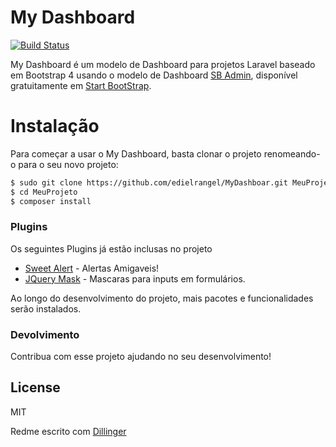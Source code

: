 # My Dashboard

[![Build Status](https://travis-ci.com/edielrangel/MyDashboar.svg?branch=gh-pages)](https://travis-ci.com/edielrangel/MyDashboar)

My Dashboard é um modelo de Dashboard para projetos Laravel baseado em Bootstrap 4 usando o modelo de Dashboard [SB Admin](https://startbootstrap.com/template/sb-admin), disponível gratuitamente em [Start BootStrap](https://startbootstrap.com/).


# Instalação

Para começar a usar o My Dashboard, basta clonar o projeto renomeando-o para o seu novo projeto:

```sh 
$ sudo git clone https://github.com/edielrangel/MyDashboar.git MeuProjeto
$ cd MeuProjeto
$ composer install
```

### Plugins

Os seguintes Plugins já estão inclusas no projeto

* [Sweet Alert](https://sweetalert2.github.io/) - Alertas Amigaveis!
* [JQuery Mask](https://igorescobar.github.io/jQuery-Mask-Plugin/) - Mascaras para inputs em formulários.

Ao longo do desenvolvimento do projeto, mais pacotes e funcionalidades serão instalados.

### Devolvimento

Contribua com esse projeto ajudando no seu desenvolvimento! 

License
----

MIT

Redme escrito com [Dillinger](https://dillinger.io/)